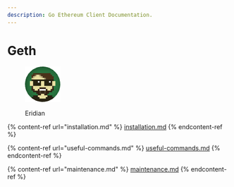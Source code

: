 ```yaml
---
description: Go Ethereum Client Documentation.
---
```


# Geth

<figure><img src="https://raw.githubusercontent.com/DVStakers/docs/main/.gitbook/assets/Eridian.png" alt=""><figcaption><p>Eridian</p></figcaption></figure>

{% content-ref url="installation.md" %}
[installation.md](installation.md)
{% endcontent-ref %}

{% content-ref url="useful-commands.md" %}
[useful-commands.md](useful-commands.md)
{% endcontent-ref %}

{% content-ref url="maintenance.md" %}
[maintenance.md](maintenance.md)
{% endcontent-ref %}
